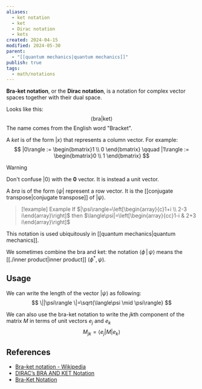 ```yaml
---
aliases:
  - ket notation
  - ket
  - Dirac notation
  - kets
created: 2024-04-15
modified: 2024-05-30
parent:
  - "[[quantum mechanics|quantum mechanics]]"
publish: true
tags:
  - math/notations
---
```

**Bra-ket notation**, or the **Dirac notation**, is a notation for complex vector spaces together with their dual space.

Looks like this:
$$\langle \text{bra} | \text{ket} \rangle$$
The name comes from the English word "Bracket".

A *ket* is of the form $|x\rangle$ that represents a column vector. For example:
$$
|0\rangle := \begin{bmatrix}1 \\ 0 \end{bmatrix} \qquad |1\rangle := \begin{bmatrix}0 \\ 1 \end{bmatrix}
$$
> [!warning]
> Don't confuse $|0\rangle$ with the $\mathbf{0}$ vector. It is instead a unit vector.

A *bra* is of the form $\langle \psi|$ represent a row vector. It is the [[conjugate transpose|conjugate transpose]] of $|\psi\rangle$.

> [!example] Example
> If $|\psi\rangle=\left[\begin{array}{c}1+i \\ 2-3 i\end{array}\right]$ then $\langle\psi|=\left[\begin{array}{cc}1-i & 2+3 i\end{array}\right]$

This notation is used ubiquitously in [[quantum mechanics|quantum mechanics]].

We sometimes combine the bra and ket: the notation $\langle \phi \, | \, \psi  \rangle$ means the [[./inner product|inner product]] $(\phi^*, \psi)$.

## Usage
We can write the length of the vector $|\psi\rangle$ as following:
$$
\||\psi\rangle \|=\sqrt{\langle\psi \mid \psi\rangle}
$$

We can also use the bra-ket notation to write the $jk$th component of the matrix $M$ in terms of unit vectors $e_j$ and $e_k$
$$
M_{j k}=\left\langle e_j|M| e_k\right\rangle
$$

## References
- [Bra–ket notation - Wikipedia](https://en.wikipedia.org/wiki/Bra%E2%80%93ket_notation)
- [DIRAC’s BRA AND KET Notation](https://ocw.mit.edu/courses/8-05-quantum-physics-ii-fall-2013/4de6d044fa9d7e5b8998c5f8ca984a42_MIT8_05F13_Chap_04.pdf)
- [Bra-Ket Notation](https://www.mathsisfun.com/physics/bra-ket-notation.html)
